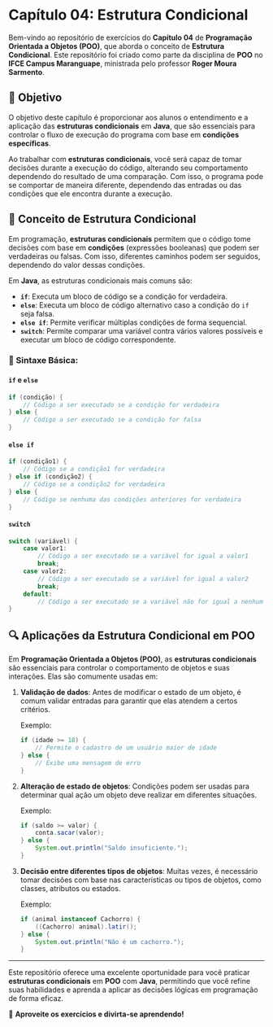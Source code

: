 
# **Capítulo 04: Estrutura Condicional**

Bem-vindo ao repositório de exercícios do **Capítulo 04** de **Programação Orientada a Objetos (POO)**, que aborda o conceito de **Estrutura Condicional**. Este repositório foi criado como parte da disciplina de **POO** no **IFCE Campus Maranguape**, ministrada pelo professor **Roger Moura Sarmento**.

## **🎯 Objetivo**

O objetivo deste capítulo é proporcionar aos alunos o entendimento e a aplicação das **estruturas condicionais** em **Java**, que são essenciais para controlar o fluxo de execução do programa com base em **condições específicas**.

Ao trabalhar com **estruturas condicionais**, você será capaz de tomar decisões durante a execução do código, alterando seu comportamento dependendo do resultado de uma comparação. Com isso, o programa pode se comportar de maneira diferente, dependendo das entradas ou das condições que ele encontra durante a execução.

## **🧩 Conceito de Estrutura Condicional**

Em programação, **estruturas condicionais** permitem que o código tome decisões com base em **condições** (expressões booleanas) que podem ser verdadeiras ou falsas. Com isso, diferentes caminhos podem ser seguidos, dependendo do valor dessas condições.

Em **Java**, as estruturas condicionais mais comuns são:

- **`if`**: Executa um bloco de código se a condição for verdadeira.
- **`else`**: Executa um bloco de código alternativo caso a condição do `if` seja falsa.
- **`else if`**: Permite verificar múltiplas condições de forma sequencial.
- **`switch`**: Permite comparar uma variável contra vários valores possíveis e executar um bloco de código correspondente.

### **🔧 Sintaxe Básica:**

#### `if` e `else`

```java
if (condição) {
    // Código a ser executado se a condição for verdadeira
} else {
    // Código a ser executado se a condição for falsa
}
````

#### `else if`

```java
if (condição1) {
    // Código se a condição1 for verdadeira
} else if (condição2) {
    // Código se a condição2 for verdadeira
} else {
    // Código se nenhuma das condições anteriores for verdadeira
}
```

#### `switch`

```java
switch (variável) {
    case valor1:
        // Código a ser executado se a variável for igual a valor1
        break;
    case valor2:
        // Código a ser executado se a variável for igual a valor2
        break;
    default:
        // Código a ser executado se a variável não for igual a nenhum dos valores
}
```

## **🔍 Aplicações da Estrutura Condicional em POO**

Em **Programação Orientada a Objetos (POO)**, as **estruturas condicionais** são essenciais para controlar o comportamento de objetos e suas interações. Elas são comumente usadas em:

1. **Validação de dados**: Antes de modificar o estado de um objeto, é comum validar entradas para garantir que elas atendem a certos critérios.

   Exemplo:

   ```java
   if (idade >= 18) {
       // Permite o cadastro de um usuário maior de idade
   } else {
       // Exibe uma mensagem de erro
   }
   ```

2. **Alteração de estado de objetos**: Condições podem ser usadas para determinar qual ação um objeto deve realizar em diferentes situações.

   Exemplo:

   ```java
   if (saldo >= valor) {
       conta.sacar(valor);
   } else {
       System.out.println("Saldo insuficiente.");
   }
   ```

3. **Decisão entre diferentes tipos de objetos**: Muitas vezes, é necessário tomar decisões com base nas características ou tipos de objetos, como classes, atributos ou estados.

   Exemplo:

   ```java
   if (animal instanceof Cachorro) {
       ((Cachorro) animal).latir();
   } else {
       System.out.println("Não é um cachorro.");
   }
   ```

---

Este repositório oferece uma excelente oportunidade para você praticar **estruturas condicionais** em **POO** com **Java**, permitindo que você refine suas habilidades e aprenda a aplicar as decisões lógicas em programação de forma eficaz.

🌟 **Aproveite os exercícios e divirta-se aprendendo!**


